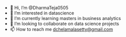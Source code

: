 - 👋 Hi, I’m @DharmaTeja0505
- 👀 I’m interested in datascience
- 🌱 I’m currently learning masters in business analytics
- 💞️ I’m looking to collaborate on data science projects
- 📫 How to reach me dchelamalasetty@gmail.com

<!---
DharmaTeja0505/DharmaTeja0505 is a ✨ special ✨ repository because its `README.md` (this file) appears on your GitHub profile.
You can click the Preview link to take a look at your changes.
--->
